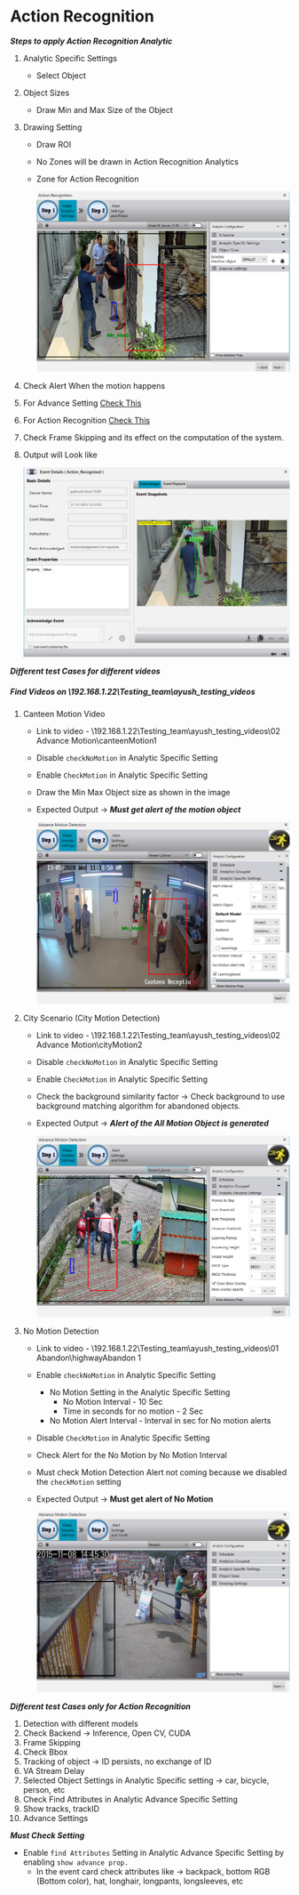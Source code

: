 # **Action Recognition**
 
***Steps to apply Action Recognition Analytic***

1. Analytic Specific Settings
   - Select Object
2. Object Sizes
   - Draw Min and Max Size of the Object
3. Drawing Setting
   - Draw ROI
   - No Zones will be drawn in Action Recognition Analytics

   - Zone for Action Recognition

     ![image](https://github.com/ayushaggarwalI2V/Video-Analytics-Server/blob/main/03%20Action%20Recognition/images/action%20Recg%20VMS.png "VMS Action")

4. Check Alert When the motion happens
5. For Advance Setting [Check This](https://stackoverflowteams.com/c/i2v-systems/questions/132)
6. For Action Recognition [Check This](https://stackoverflowteams.com/c/i2v-systems/questions/116)
7. Check Frame Skipping and its effect on the computation of the system.
8. Output will Look like

     ![image](https://github.com/ayushaggarwalI2V/Video-Analytics-Server/blob/main/03%20Action%20Recognition/images/Fight%20detection.png "Action Recog Output")

***Different test Cases for different videos***
##### Find Videos on _\\192.168.1.22\Testing_team\ayush_testing_videos_

1. Canteen Motion Video
   - Link to video - \\192.168.1.22\Testing_team\ayush_testing_videos\02 Advance Motion\canteenMotion1
   - Disable `checkNoMotion` in Analytic Specific Setting
   - Enable `CheckMotion` in Analytic Specific Setting
   - Draw the Min Max Object size as shown in the image
   - Expected Output -> **_Must get alert of the motion object_**
     
     ![image](https://github.com/ayushaggarwalI2V/Video-Analytics-Server/blob/main/02%20Advance%20Motion/images/advanceMotionVMS.png "Canteen Motion")

2. City Scenario (City Motion Detection)
   - Link to video - \\192.168.1.22\Testing_team\ayush_testing_videos\02 Advance Motion\cityMotion2
   - Disable `checkNoMotion` in Analytic Specific Setting
   - Enable `CheckMotion` in Analytic Specific Setting
   - Check the background similarity factor -> Check background to use background matching algorithm for abandoned objects.
   - Expected Output -> **_Alert of the All Motion Object is generated_**
   
     ![image](https://github.com/ayushaggarwalI2V/Video-Analytics-Server/blob/main/02%20Advance%20Motion/images/city%20motion%20detection.png "City Motion")

3. No Motion Detection
   - Link to video - \\192.168.1.22\Testing_team\ayush_testing_videos\01 Abandon\highwayAbandon 1
   - Enable `checkNoMotion` in Analytic Specific Setting
     - No Motion Setting in the Analytic Specific Setting
       - No Motion Interval - 10 Sec
       - Time in seconds for no motion - 2 Sec
     - No Motion Alert Interval - Interval in sec for No motion alerts 
   - Disable `CheckMotion` in Analytic Specific Setting
   - Check Alert for the No Motion by No Motion Interval
   - Must check Motion Detection Alert not coming because we disabled the `checkMotion` setting
   - Expected Output -> **Must get alert of No Motion**
     
     ![image](https://github.com/ayushaggarwalI2V/Video-Analytics-Server/blob/main/02%20Advance%20Motion/images/noMotion%20VMS.png "No motion")

***Different test Cases only for Action Recognition***

1. Detection with different models
2. Check Backend -> Inference, Open CV, CUDA
3. Frame Skipping
4. Check Bbox
5. Tracking of object -> ID persists, no exchange of ID
6. VA Stream Delay
7. Selected Object Settings in Analytic Specific setting -> car, bicycle, person, etc
8. Check Find Attributes in Analytic Advance Specific Setting
9. Show tracks, trackID
10. Advance Settings

***Must Check Setting***
- Enable `find Attributes` Setting in Analytic Advance Specific Setting by enabling `show advance prop.`
   - In the event card check attributes like -> backpack, bottom RGB (Bottom color), hat, longhair, longpants, longsleeves, etc
  
